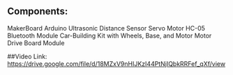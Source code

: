 ## Components:
MakerBoard Arduino
Ultrasonic Distance Sensor
Servo Motor
HC-05 Bluetooth Module
Car-Building Kit with Wheels, Base, and Motor
Motor Drive Board Module

##Video Link:
https://drive.google.com/file/d/18MZxV9nHIJKzI44PtNjIQbkRRFef_qXf/view
